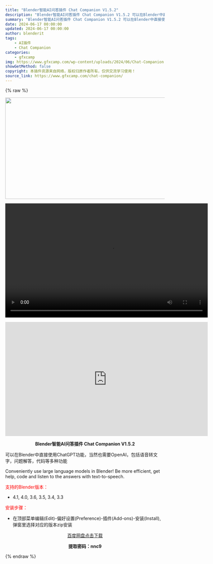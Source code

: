 ```yaml
---
title: "Blender智能AI问答插件 Chat Companion V1.5.2"
description: "Blender智能AI问答插件 Chat Companion V1.5.2 可以在Blender中直接使用ChatGPT功能，当然也需要OpenAI，包括语音转文字，问题解答，代码等多种功能 Conv..."
summary: "Blender智能AI问答插件 Chat Companion V1.5.2 可以在Blender中直接使用ChatGPT功能，当然也需要OpenAI，包括语音转文字，问题解答，代码等多种功能 Conv..."
date: 2024-06-17 00:00:00
updated: 2024-06-17 00:00:00
author: blenderit
tags: 
    - AI插件
    - Chat Companion
categories:
    - gfxcamp
img: https://www.gfxcamp.com/wp-content/uploads/2024/06/Chat-Companion.jpg
showGetMethod: false
copyright: 本插件资源来自网络，版权归原作者所有，仅供交流学习使用！
source_link: https://www.gfxcamp.com/chat-companion/
---
```


{% raw %}
<div><p><img decoding="async" class="aligncenter size-full wp-image-122165" src="https://www.gfxcamp.com/wp-content/uploads/2024/06/Chat-Companion.jpg" data-src="https://www.gfxcamp.com/wp-content/uploads/2024/06/Chat-Companion.jpg" alt="" width="640" height="320" data-srcset="https://www.gfxcamp.com/wp-content/uploads/2024/06/Chat-Companion.jpg 640w, https://www.gfxcamp.com/wp-content/uploads/2024/06/Chat-Companion-150x75.jpg 150w" data-sizes="(max-width: 640px) 100vw, 640px"><br>
</p><center><div style="width: 640px;" class="wp-video"><!--[if lt IE 9]><script>document.createElement('video');</script><![endif]-->
<video class="wp-video-shortcode" id="video-122162-1" width="640" height="360" preload="true" controls="controls"><source type="video/mp4" src="http://cloud.video.taobao.com/play/u/null/p/1/e/6/t/1/467722316877.mp4?_=1"></source><a href="http://cloud.video.taobao.com/play/u/null/p/1/e/6/t/1/467722316877.mp4">http://cloud.video.taobao.com/play/u/null/p/1/e/6/t/1/467722316877.mp4</a></video></div></center><p style="text-align: center;"><iframe loading="lazy" src="https://player.youku.com/embed/XNjQwNTIxOTE2MA==" width="640" height="360" frameborder="0" allowfullscreen="allowfullscreen" data-mce-fragment="1"></iframe></p><p style="text-align: center;"><strong>Blender智能AI问答插件 Chat Companion V1.5.2</strong></p><p>可以在Blender中直接使用ChatGPT功能，当然也需要OpenAI，包括语音转文字，问题解答，代码等多种功能</p><p>Conveniently use large language models in Blender! Be more efficient, get help, code and listen to the answers with text-to-speech.</p><p style="text-align: left;"><span style="color: #ff0000;">支持的Blender版本：</span></p><ul>
<li style="text-align: left;">4.1, 4.0, 3.6, 3.5, 3.4, 3.3</li>
</ul><p><span style="color: #ff0000;">安装步骤：</span></p><ul>
<li>在顶部菜单编辑(Edit)-偏好设置(Preference)-插件(Add-ons)-安装(Install),弹窗里选择对应的版本zip安装</li>
</ul><p style="text-align: center;"><a class="maxbutton-3 maxbutton maxbutton-baidu" target="_blank" rel="noopener" href="https://pan.baidu.com/s/1ilaKeAP3O7pjTAm4kBxWDg?pwd=nnc9"><span class="mb-text">百度网盘点击下载</span></a></p><p style="text-align: center;"><strong>提取密码：nnc9</strong></p></div>
<div style="display: none">gfxcamp</div>
{% endraw %}